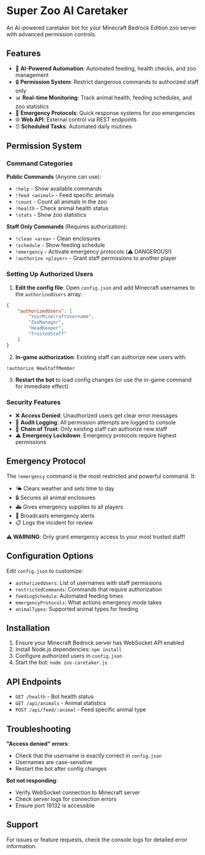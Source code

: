 # Super Zoo AI Caretaker

An AI-powered caretaker bot for your Minecraft Bedrock Edition zoo server with advanced permission controls.

## Features

- 🤖 **AI-Powered Automation**: Automated feeding, health checks, and zoo management
- 🔒 **Permission System**: Restrict dangerous commands to authorized staff only
- 📊 **Real-time Monitoring**: Track animal health, feeding schedules, and zoo statistics
- 🚨 **Emergency Protocols**: Quick response systems for zoo emergencies
- 🌐 **Web API**: External control via REST endpoints
- ⏰ **Scheduled Tasks**: Automated daily routines

## Permission System

### Command Categories

**Public Commands** (Anyone can use):
- `!help` - Show available commands
- `!feed <animal>` - Feed specific animals
- `!count` - Count all animals in the zoo
- `!health` - Check animal health status
- `!stats` - Show zoo statistics

**Staff Only Commands** (Requires authorization):
- `!clean <area>` - Clean enclosures
- `!schedule` - Show feeding schedule
- `!emergency` - Activate emergency protocols (⚠️ DANGEROUS!)
- `!authorize <player>` - Grant staff permissions to another player

### Setting Up Authorized Users

1. **Edit the config file**: Open `config.json` and add Minecraft usernames to the `authorizedUsers` array:

```json
{
    "authorizedUsers": [
        "YourMinecraftUsername",
        "ZooManager",
        "HeadKeeper",
        "TrustedStaff"
    ]
}
```

2. **In-game authorization**: Existing staff can authorize new users with:
```
!authorize NewStaffMember
```

3. **Restart the bot** to load config changes (or use the in-game command for immediate effect)

### Security Features

- ❌ **Access Denied**: Unauthorized users get clear error messages
- 📝 **Audit Logging**: All permission attempts are logged to console
- 🔐 **Chain of Trust**: Only existing staff can authorize new staff
- ⚠️ **Emergency Lockdown**: Emergency protocols require highest permissions

## Emergency Protocol

The `!emergency` command is the most restricted and powerful command. It:

- 🌤️ Clears weather and sets time to day
- 🔒 Secures all animal enclosures
- 🚑 Gives emergency supplies to all players
- 📢 Broadcasts emergency alerts
- 📋 Logs the incident for review

**⚠️ WARNING**: Only grant emergency access to your most trusted staff!

## Configuration Options

Edit `config.json` to customize:

- `authorizedUsers`: List of usernames with staff permissions
- `restrictedCommands`: Commands that require authorization
- `feedingSchedule`: Automated feeding times
- `emergencyProtocols`: What actions emergency mode takes
- `animalTypes`: Supported animal types for feeding

## Installation

1. Ensure your Minecraft Bedrock server has WebSocket API enabled
2. Install Node.js dependencies: `npm install`
3. Configure authorized users in `config.json`
4. Start the bot: `node zoo-caretaker.js`

## API Endpoints

- `GET /health` - Bot health status
- `GET /api/animals` - Animal statistics
- `POST /api/feed/:animal` - Feed specific animal type

## Troubleshooting

**"Access denied" errors**: 
- Check that the username is exactly correct in `config.json`
- Usernames are case-sensitive
- Restart the bot after config changes

**Bot not responding**:
- Verify WebSocket connection to Minecraft server
- Check server logs for connection errors
- Ensure port 19132 is accessible

## Support

For issues or feature requests, check the console logs for detailed error information. 
